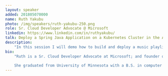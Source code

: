 ```yaml
---
layout: speaker
added: 201805070000
name: Ruth Yakubu
photo: /img/speakers/ruth-yakubu-250.png
role: Sr. Cloud Developer Advocate @ Microsoft
linkedin: https://www.linkedin.com/in/ruthyakubu/
talk: Deploy a Spring Java Application on a Kubernetes Cluster in the Azure Container Service
description: 
    "In this session I will demo how to build and deploy a music playlist multi-container Java Spring application consisting of a web front-end and a storage backend instance that will be run on a Kubernetes cluster in Azure. This will include: creating a dockerized container image; deploying to Azure Container Registry and running a Kubernetes Cluster using Azure Container Service. Finally, I will be show Kubernetes automates the deployment, scaling, and management of containerized application."
bio:
    "Ruth is a Sr. Cloud Developer Advocate at Microsoft; and founder of PoshBeauty.com. Ruth specializes in Java, Cloud, Advanced Analytics, Data Platforms and Artificial Intelligence (AI).
 
    She graduated from University of Minnesota with a B.S. in computer science. She has worked for great companies like UNISYS, ACCENTURE and DIRECTV over the years where she gained a lot of experience with software architectural design and programming."
---
```


